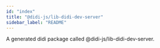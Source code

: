 ```yaml
---
id: "index"
title: "@didi-js/lib-didi-dev-server"
sidebar_label: "README"
---
```


A generated didi package called @didi-js/lib-didi-dev-server.

